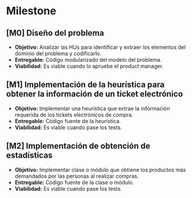 # Milestone

## [M0] Diseño del problema

- **Objetivo:** Analizar las HUs para identificar y extraer los elementos del dominio del problema y codificarlo.
- **Entregable:** Código modularizado del modelo del problema.
- **Viabilidad:** Es viable cuando lo apruebe el product manager.


## [M1] Implementación de la heurística para obtener la información de un ticket electrónico

- **Objetivo:** Implementar una heurística que extrae la información requerida de los tickets electrónicos de compra.
- **Entregable:** Código fuente de la heurística.
- **Viabilidad:** Es viable cuando pase los tests.


## [M2] Implementación de obtención de estadísticas

- **Objetivo:** Implementar clase o módulo que obtiene los productos más demandados por las personas al realizar compras.
- **Entregable:** Código fuente de la clase o módulo.
- **Viabilidad:** Es viable cuando pase los tests.